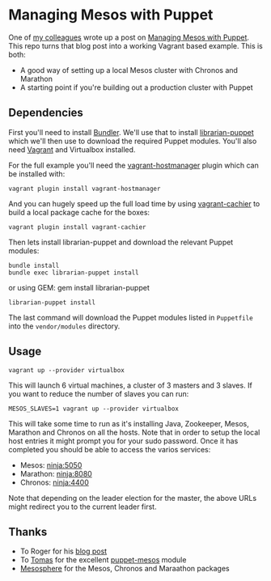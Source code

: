 # Managing Mesos with Puppet

One of [my colleagues](https://github.com/rji) wrote up a post on
[Managing Mesos with Puppet](http://rogerignazio.com/blog/managing-mesos-with-puppet/).
This repo turns that blog post into a working Vagrant based example.
This is both:

* A good way of setting up a local Mesos cluster with Chronos and
  Marathon
* A starting point if you're building out a production cluster with
  Puppet

## Dependencies

First you'll need to install [Bundler](http://bundler.io/).
We'll use that to install [librarian-puppet](https://github.com/rodjek/librarian-puppet)
which we'll then use to download the required Puppet modules. You'll also
need [Vagrant](https://www.vagrantup.com/) and Virtualbox installed.

For the full example you'll need the
[vagrant-hostmanager](https://github.com/smdahlen/vagrant-hostmanager)
plugin which can be installed with:

    vagrant plugin install vagrant-hostmanager

And you can hugely speed up the full load time by using
[vagrant-cachier](http://fgrehm.viewdocs.io/vagrant-cachier) to build a
local package cache for the boxes:

    vagrant plugin install vagrant-cachier

Then lets install librarian-puppet and download the relevant Puppet
modules:

    bundle install
    bundle exec librarian-puppet install

or using GEM:
    gem install librarian-puppet

    librarian-puppet install

The last command will download the Puppet modules listed in `Puppetfile`
into the `vendor/modules` directory.


## Usage

    vagrant up --provider virtualbox

This will launch 6 virtual machines, a cluster of 3 masters and 3
slaves. If you want to reduce the number of slaves you can run:

    MESOS_SLAVES=1 vagrant up --provider virtualbox

This will take some time to run as it's installing Java, Zookeeper,
Mesos, Marathon and Chronos on all the hosts. Note that in order to
setup the local host entries it might prompt you for your sudo password.
Once it has completed you should be able to access the varios services:

* Mesos: [ninja:5050](http://ninja:5050)
* Marathon: [ninja:8080](http://ninja:8080)
* Chronos: [ninja:4400](http://ninja:4400)

Note that depending on the leader election for the master, the above
URLs might redirect you to the current leader first.


## Thanks

* To Roger for his [blog
  post](http://rogerignazio.com/blog/managing-mesos-with-puppet)
* To [Tomas](https://github.com/deric) for the excellent
  [puppet-mesos](https://github.com/deric/puppet-mesos) module
* [Mesosphere](http://mesosphere.com/) for the Mesos, Chronos and
  Maraathon packages
